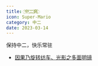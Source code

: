 ```yaml
---
title: ҉中҉二҉病҉
icon: Super-Mario
category: 中二
date: 2023-03-14
---
```


保持中二，快乐常驻

- [因果乃旋转纺车、光影之多面明镜](kaleidoscope.md)